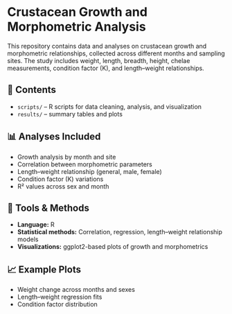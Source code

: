 # Crustacean Growth and Morphometric Analysis

This repository contains data and analyses on crustacean growth and morphometric relationships, collected across different months and sampling sites. The study includes weight, length, breadth, height, chelae measurements, condition factor (K), and length–weight relationships.

## 📂 Contents
- `scripts/` – R scripts for data cleaning, analysis, and visualization
- `results/` – summary tables and plots

## 📊 Analyses Included
- Growth analysis by month and site
- Correlation between morphometric parameters
- Length–weight relationship (general, male, female)
- Condition factor (K) variations
- R² values across sex and month

## 🔧 Tools & Methods
- **Language:** R
- **Statistical methods:** Correlation, regression, length–weight relationship models
- **Visualizations:** ggplot2-based plots of growth and morphometrics

## 📈 Example Plots
- Weight change across months and sexes
- Length–weight regression fits
- Condition factor distribution
